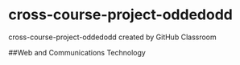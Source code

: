 # cross-course-project-oddedodd
cross-course-project-oddedodd created by GitHub Classroom

##Web and Communications Technology
